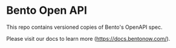 # Bento Open API 
This repo contains versioned copies of Bento's OpenAPI spec.

Please visit our docs to learn more (https://docs.bentonow.com/).
